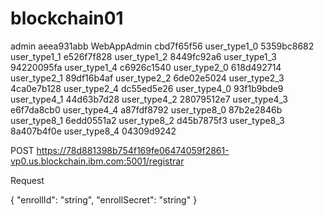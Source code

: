# blockchain01


admin		aeea931abb
WebAppAdmin	cbd7f65f56
user_type1_0	5359bc8682
user_type1_1	e526f7f828
user_type1_2	8449fc92a6
user_type1_3	94220095fa
user_type1_4	c6926c1540
user_type2_0	618d492714
user_type2_1	89df16b4af
user_type2_2	6de02e5024
user_type2_3	4ca0e7b128
user_type2_4	dc55ed5e26
user_type4_0	93f1b9bde9
user_type4_1	44d63b7d28
user_type4_2	28079512e7
user_type4_3	e6f7da8cb0
user_type4_4	a87fdf8792
user_type8_0	87b2e2846b
user_type8_1	6edd0551a2
user_type8_2	d45b7875f3
user_type8_3	8a407b4f0e
user_type8_4	04309d9242


POST https://78d881398b754f169fe06474059f2861-vp0.us.blockchain.ibm.com:5001/registrar

Request

{
  "enrollId": "string",
  "enrollSecret": "string"
}
